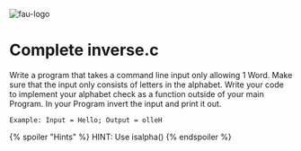 ![fau-logo](https://www.fau.de/files/2016/02/fb-ww-logo-preview.jpg)
# Complete inverse.c
Write a program that takes a command line input only allowing 1 Word. 
Make sure that the input only consists of letters in the alphabet. 
Write your code to implement your alphabet check as a function outside of
your main Program. In your Program invert the input and print it out.

~~~
Example: Input = Hello; Output = olleH
~~~
{% spoiler "Hints" %}
HINT: Use isalpha()
{% endspoiler %}
